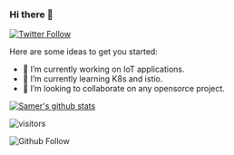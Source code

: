 ### Hi there 👋
<p>
  <a href="https://twitter.com/SamerZMD">
    <img alt="Twitter Follow" src="https://img.shields.io/twitter/follow/SamerZMD?style=for-the-badge">
  </a>
</p>

Here are some ideas to get you started:

- 🔭 I’m currently working on IoT applications.
- 🌱 I’m currently learning K8s and istio.
- 👯 I’m looking to collaborate on any opensorce project.

[![Samer's github stats](https://github-readme-stats.vercel.app/api?username=samerzmd&show_icons=true&theme=tokyonight&hide_border=true)](https://github.com/samerzmd/github-readme-stats)

![visitors](https://visitor-badge.glitch.me/badge?page_id=samerzmd)
<p>
  <img alt="Github Follow" src="https://img.shields.io/github/followers/samerzmd?style=social">
</p>
                    
